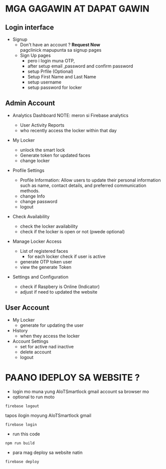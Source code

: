 # MGA GAGAWIN AT DAPAT GAWIN

## Login interface
* Signup
    - Don't have an account ? <Strong> Request Now </Strong>   
    pagclinick mapupunta sa signup pages
    - Sign Up pages
        - pero i login muna OTP,   
        - after setup email ,password and confirm password
        - setup Prfile (Optional)
        - Setup First Name and Last Name
        - setup username
        - setup password for locker


## Admin Account 

* Analytics Dashboard
NOTE: meron si Firebase analytics  
    - User Activity Reports
    - who recently access the locker within that day

* My Locker
  - unlock the smart lock
  - Generate token for updated faces
  - change locker

* Profile Settings
  - Profile Information: Allow users to update their personal information such as name, contact details, and  preferred communication methods.
  - change Info
  - change password
  - logout

* Check Availability
  - check the locker availability
  - check if the locker is open or not (pwede optional)

* Manage Locker Access
  - List of registered faces
    - for each locker check if user is active
  - generate OTP token user
  - view the generate Token
* Settings and Configuration
  - check if Raspbery is Online (Indicator)
  - adjust if need to updated the website

## User Account 
* My Locker
    - generate for updating the user
* History
    - when they access the locker
* Account Settings
    - set for active nad inactive
    - delete account
    - logout

# PAANO IDEPLOY SA WEBSITE ?

* login mo muna yung AIoTSmartlock gmail  account sa browser mo
* optional to run moto
```shell
firebase logout
```
tapos ilogin moyung AIoTSmartlock gmail 
```shell
firebase login
```
* run this code 
```shell
npm run build
```
* para mag deploy sa website natin
```shell
firebase deploy
```
